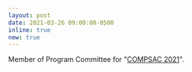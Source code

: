 ```yaml
---
layout: post
date: 2021-03-26 09:00:00-0500
inline: true
new: true
---
```


Member of Program Committee for "<u>COMPSAC 2021</u>".